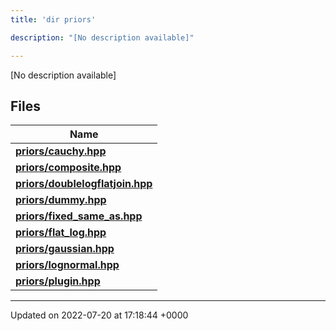```yaml
---
title: 'dir priors'

description: "[No description available]"

---
```







[No description available]

## Files

| Name           |
| -------------- |
| **[priors/cauchy.hpp](/documentation/code/files/cauchy_8hpp/#file-cauchy.hpp)**  |
| **[priors/composite.hpp](/documentation/code/files/composite_8hpp/#file-composite.hpp)**  |
| **[priors/doublelogflatjoin.hpp](/documentation/code/files/doublelogflatjoin_8hpp/#file-doublelogflatjoin.hpp)**  |
| **[priors/dummy.hpp](/documentation/code/files/dummy_8hpp/#file-dummy.hpp)**  |
| **[priors/fixed_same_as.hpp](/documentation/code/files/fixed__same__as_8hpp/#file-fixed-same-as.hpp)**  |
| **[priors/flat_log.hpp](/documentation/code/files/flat__log_8hpp/#file-flat-log.hpp)**  |
| **[priors/gaussian.hpp](/documentation/code/files/gaussian_8hpp/#file-gaussian.hpp)**  |
| **[priors/lognormal.hpp](/documentation/code/files/lognormal_8hpp/#file-lognormal.hpp)**  |
| **[priors/plugin.hpp](/documentation/code/files/plugin_8hpp/#file-plugin.hpp)**  |






-------------------------------

Updated on 2022-07-20 at 17:18:44 +0000
